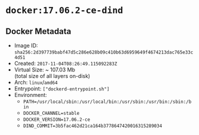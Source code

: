 # `docker:17.06.2-ce-dind`

## Docker Metadata

- Image ID: `sha256:2d397739babf47d5c286e628b09c410b63d6959649f4674213dac765e33c4d51`
- Created: `2017-11-04T08:26:49.115092283Z`
- Virtual Size: ~ 107.03 Mb  
  (total size of all layers on-disk)
- Arch: `linux`/`amd64`
- Entrypoint: `["dockerd-entrypoint.sh"]`
- Environment:
  - `PATH=/usr/local/sbin:/usr/local/bin:/usr/sbin:/usr/bin:/sbin:/bin`
  - `DOCKER_CHANNEL=stable`
  - `DOCKER_VERSION=17.06.2-ce`
  - `DIND_COMMIT=3b5fac462d21ca164b3778647420016315289034`
